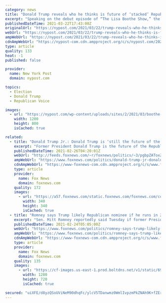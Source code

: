 ```yaml
---
category: news
title: "Donald Trump reveals who he thinks is future of ‘stacked’ Republican Party"
excerpt: "Speaking on the debut episode of “The Lisa Boothe Show,” the 45th commander-in-chief made the remarks after being asked who he believed were the ones to watch in the next era of the"
publishedDateTime: 2021-03-22T17:43:00Z
originalUrl: "https://nypost.com/2021/03/22/trump-reveals-who-he-thinks-is-future-of-the-republican-party/"
webUrl: "https://nypost.com/2021/03/22/trump-reveals-who-he-thinks-is-future-of-the-republican-party/"
ampWebUrl: "https://nypost.com/2021/03/22/trump-reveals-who-he-thinks-is-future-of-the-republican-party/amp/"
cdnAmpWebUrl: "https://nypost-com.cdn.ampproject.org/c/s/nypost.com/2021/03/22/trump-reveals-who-he-thinks-is-future-of-the-republican-party/amp/"
type: article
quality: 133
heat: -1
published: false

provider:
  name: New York Post
  domain: nypost.com

topics:
  - Election
  - Donald Trump
  - Republican Voice

images:
  - url: "https://nypost.com/wp-content/uploads/sites/2/2021/03/boothe-trump-01.jpg?quality=90&strip=all&w=1200"
    width: 1200
    height: 800
    isCached: true

related:
  - title: "Donald Trump Jr.: Donald Trump is ‘still the future of the Republican Party’"
    excerpt: "Former President Donald Trump is the future of the Republican Party, his eldest son Donald Trump Jr. argued on Thursday."
    publishedDateTime: 2021-02-26T04:20:01Z
    webUrl: "http://feeds.foxnews.com/~r/foxnews/politics/~3/pgbpZAToxZU/donald-trump-jr-donald-trump-is-still-the-future-of-the-republican-party"
    ampWebUrl: "https://www.foxnews.com/politics/donald-trump-jr-donald-trump-is-still-the-future-of-the-republican-party.amp"
    cdnAmpWebUrl: "https://www-foxnews-com.cdn.ampproject.org/c/s/www.foxnews.com/politics/donald-trump-jr-donald-trump-is-still-the-future-of-the-republican-party.amp"
    type: article
    provider:
      name: Fox News
      domain: foxnews.com
    quality: 172
    images:
      - url: "https://a57.foxnews.com/static.foxnews.com/foxnews.com/content/uploads/2020/10/340/340/image-5.png?ve=1&tl=1"
        width: 340
        height: 340
        isCached: true
  - title: "Romney says Trump likely Republican nominee if he runs in 2024"
    excerpt: "Sen. Mitt Romney reportedly said Tuesday if former President Trump were to run again he would likely win the Republican nomination for president."
    publishedDateTime: 2021-02-24T05:05:00Z
    webUrl: "https://www.foxnews.com/politics/romney-says-trump-likely-republican-nominee-if-he-runs-in-2024"
    ampWebUrl: "https://www.foxnews.com/politics/romney-says-trump-likely-republican-nominee-if-he-runs-in-2024.amp"
    cdnAmpWebUrl: "https://www-foxnews-com.cdn.ampproject.org/c/s/www.foxnews.com/politics/romney-says-trump-likely-republican-nominee-if-he-runs-in-2024.amp"
    type: article
    provider:
      name: Fox News
      domain: foxnews.com
    quality: 135
    images:
      - url: "https://cf-images.us-east-1.prod.boltdns.net/v1/static/694940094001/719aef80-9299-4f19-8167-e35b9b675e7b/b035c72e-7866-4a53-b1aa-5f42e54dda76/1280x720/match/image.jpg"
        width: 1280
        height: 720
        isCached: true

secured: "uiXFE/d8yzQSoUViNeM90dhqFc/ylcV5TDanwmz0WmlIvpzmPkZNAh9K+fZErME4sahsR13pAYrY/49WKSN9qdVI6IOU3+S1QBqZtVj1/3Ajij3u8NmQ82RHXXemOQ1T7dJlBdEF8bi0J+Q+piXXbHVjQ2BaKwUffA65NAtFLCUGjmGS+rG7R+YltnmucYDU5q/jo+9v5MQjqocuP6rsNF6UKLE8CSxTay0+ytoOKU3y7St7HKV1Hmb0pM8ctZjTkImHvRPYIXAdY+ybs6OPbDEPz4hwdHYzFYs6dp1xNFcUbrKTQZnr55QJtLYlEmm9Txpu3QfVgugKRdzIVHqsy7QSU7X98u7u2gJzH6PvA9s=;rLrXYMKkBOH+YebXY6n2NQ=="
---
```


